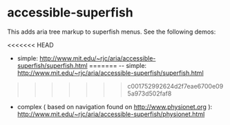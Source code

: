 # accessible-superfish

This adds aria tree markup to superfish menus. See the following demos:

<<<<<<< HEAD
- simple: http://www.mit.edu/~rjc/aria/accessible-superfish/superfish.html
=======
-- simple: http://www.mit.edu/~rjc/aria/accessible-superfish/superfish.html
>>>>>>> c001752992624d2f7eae6700e095a973d502faf8
- complex ( based on navigation found on http://www.physionet.org ): http://www.mit.edu/~rjc/aria/accessible-superfish/physionet.html

